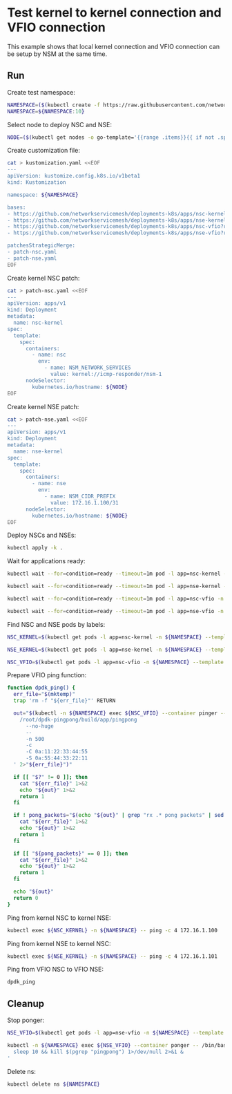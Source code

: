 # Test kernel to kernel connection and VFIO connection

This example shows that local kernel connection and VFIO connection can be setup by NSM at the same time.

## Run

Create test namespace:
```bash
NAMESPACE=($(kubectl create -f https://raw.githubusercontent.com/networkservicemesh/deployments-k8s/275e095243df582b62276ca451a3aa1a8799d5e5/examples/use-cases/namespace.yaml)[0])
NAMESPACE=${NAMESPACE:10}
```

Select node to deploy NSC and NSE:
```bash
NODE=($(kubectl get nodes -o go-template='{{range .items}}{{ if not .spec.taints  }}{{index .metadata.labels "kubernetes.io/hostname"}} {{end}}{{end}}')[0])
```

Create customization file:
```bash
cat > kustomization.yaml <<EOF
---
apiVersion: kustomize.config.k8s.io/v1beta1
kind: Kustomization

namespace: ${NAMESPACE}

bases:
- https://github.com/networkservicemesh/deployments-k8s/apps/nsc-kernel?ref=275e095243df582b62276ca451a3aa1a8799d5e5
- https://github.com/networkservicemesh/deployments-k8s/apps/nse-kernel?ref=275e095243df582b62276ca451a3aa1a8799d5e5
- https://github.com/networkservicemesh/deployments-k8s/apps/nsc-vfio?ref=275e095243df582b62276ca451a3aa1a8799d5e5
- https://github.com/networkservicemesh/deployments-k8s/apps/nse-vfio?ref=275e095243df582b62276ca451a3aa1a8799d5e5

patchesStrategicMerge:
- patch-nsc.yaml
- patch-nse.yaml
EOF
```

Create kernel NSC patch:
```bash
cat > patch-nsc.yaml <<EOF
---
apiVersion: apps/v1
kind: Deployment
metadata:
  name: nsc-kernel
spec:
  template:
    spec:
      containers:
        - name: nsc
          env:
            - name: NSM_NETWORK_SERVICES
              value: kernel://icmp-responder/nsm-1
      nodeSelector:
        kubernetes.io/hostname: ${NODE}
EOF
```

Create kernel NSE patch:
```bash
cat > patch-nse.yaml <<EOF
---
apiVersion: apps/v1
kind: Deployment
metadata:
  name: nse-kernel
spec:
  template:
    spec:
      containers:
        - name: nse
          env:
            - name: NSM_CIDR_PREFIX
              value: 172.16.1.100/31
      nodeSelector:
        kubernetes.io/hostname: ${NODE}
EOF
```

Deploy NSCs and NSEs:
```bash
kubectl apply -k .
```

Wait for applications ready:
```bash
kubectl wait --for=condition=ready --timeout=1m pod -l app=nsc-kernel -n ${NAMESPACE}
```
```bash
kubectl wait --for=condition=ready --timeout=1m pod -l app=nse-kernel -n ${NAMESPACE}
```
```bash
kubectl wait --for=condition=ready --timeout=1m pod -l app=nsc-vfio -n ${NAMESPACE}
```
```bash
kubectl wait --for=condition=ready --timeout=1m pod -l app=nse-vfio -n ${NAMESPACE}
```

Find NSC and NSE pods by labels:
```bash
NSC_KERNEL=$(kubectl get pods -l app=nsc-kernel -n ${NAMESPACE} --template '{{range .items}}{{.metadata.name}}{{"\n"}}{{end}}')
```
```bash
NSE_KERNEL=$(kubectl get pods -l app=nse-kernel -n ${NAMESPACE} --template '{{range .items}}{{.metadata.name}}{{"\n"}}{{end}}')
```
```bash
NSC_VFIO=$(kubectl get pods -l app=nsc-vfio -n ${NAMESPACE} --template '{{range .items}}{{.metadata.name}}{{"\n"}}{{end}}')
```

Prepare VFIO ping function:
```bash
function dpdk_ping() {
  err_file="$(mktemp)"
  trap 'rm -f "${err_file}"' RETURN

  out="$(kubectl -n ${NAMESPACE} exec ${NSC_VFIO} --container pinger -- /bin/bash -c '\
    /root/dpdk-pingpong/build/app/pingpong                                            \
      --no-huge                                                                       \
      --                                                                              \
      -n 500                                                                          \
      -c                                                                              \
      -C 0a:11:22:33:44:55                                                            \
      -S 0a:55:44:33:22:11                                                            \
  ' 2>"${err_file}")"

  if [[ "$?" != 0 ]]; then
    cat "${err_file}" 1>&2
    echo "${out}" 1>&2
    return 1
  fi

  if ! pong_packets="$(echo "${out}" | grep "rx .* pong packets" | sed -E 's/rx ([0-9]*) pong packets/\1/g')"; then
    cat "${err_file}" 1>&2
    echo "${out}" 1>&2
    return 1
  fi

  if [[ "${pong_packets}" == 0 ]]; then
    cat "${err_file}" 1>&2
    echo "${out}" 1>&2
    return 1
  fi

  echo "${out}"
  return 0
}
```

Ping from kernel NSC to kernel NSE:
```bash
kubectl exec ${NSC_KERNEL} -n ${NAMESPACE} -- ping -c 4 172.16.1.100
```

Ping from kernel NSE to kernel NSC:
```bash
kubectl exec ${NSE_KERNEL} -n ${NAMESPACE} -- ping -c 4 172.16.1.101
```

Ping from VFIO NSC to VFIO NSE:
```bash
dpdk_ping
```

## Cleanup

Stop ponger:
```bash
NSE_VFIO=$(kubectl get pods -l app=nse-vfio -n ${NAMESPACE} --template '{{range .items}}{{.metadata.name}}{{"\n"}}{{end}}')
```
```bash
kubectl -n ${NAMESPACE} exec ${NSE_VFIO} --container ponger -- /bin/bash -c '\
  sleep 10 && kill $(pgrep "pingpong") 1>/dev/null 2>&1 &                    \
'
```

Delete ns:
```bash
kubectl delete ns ${NAMESPACE}
```
